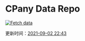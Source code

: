 # CPany Data Repo

[![Fetch data](https://github.com/yjl9903/CPany/actions/workflows/fetch.yml/badge.svg)](https://github.com/yjl9903/CPany/actions/workflows/fetch.yml)

<!-- START_SECTION: update_time -->
更新时间：[2021-09-02 22:43](https://www.timeanddate.com/worldclock/fixedtime.html?msg=Fetch+data&iso=20210902T224328&p1=237)
<!-- END_SECTION: update_time -->
